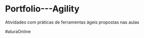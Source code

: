 # Portfolio---Agility
Atividades com práticas de ferramentas ágeis propostas nas aulas

#aluraOnline
